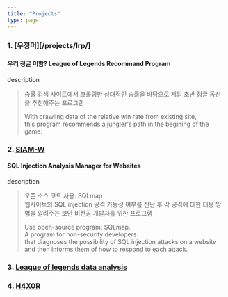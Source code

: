 ```yaml
---
title: "Projects"
type: page
---
```


### 1. [우정머][/projects/lrp/]
#### 우리 정글 머함? League of Legends Recommand Program

description
> 승률 검색 사이트에서 크롤링한 상대적인 승률을 바탕으로 게임 초반 정글 동선을 추천해주는 프로그램
>
> With crawling data of the relative win rate from existing site,  
> this program recommends a jungler's path in the begining of the game.

### 2. [SIAM-W](/projects/siam-w/)
#### SQL Injection Analysis Manager for Websites

description
> 오픈 소스 코드 사용: SQLmap  
> 웹사이트의 SQL injection 공격 가능성 여부를 진단 후 각 공격에 대한 대응 방법을 알려주는 보안 비전공 개발자를 위한 프로그램
> 
> Use open-source program: SQLmap.  
> A program for non-security developers  
> that diagnoses the possibility of SQL injection attacks on a website  
> and then informs them of how to respond to each attack.  

### 3. [League of legends data analysis](/projects/lda/)

### 4. [H4X0R](/projects/h4x0r/)

